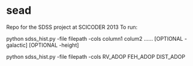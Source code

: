sead
====

Repo for the SDSS project at SCICODER 2013
To run:

python sdss_hist.py -file filepath -cols column1 colum2 ...... [OPTIONAL -galactic] [OPTIONAL -height]

python sdss_hist.py -file filepath -cols RV_ADOP FEH_ADOP DIST_ADOP
